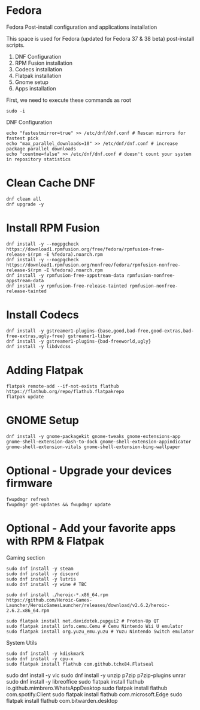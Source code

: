 # Fedora
Fedora Post-install configuration and applications installation

This space is used for Fedora (updated for Fedora 37 & 38 beta) post-install scripts.
1) DNF Configuration
2) RPM Fusion installation
3) Codecs installation
4) Flatpak installation
5) Gnome setup
6) Apps installation


First, we need to execute these commands as root
```
sudo -i
```

DNF Configuration
```
echo "fastestmirror=true" >> /etc/dnf/dnf.conf # Rescan mirrors for fastest pick
echo "max_parallel_downloads=10" >> /etc/dnf/dnf.conf # increase package parallel downloads 
echo "countme=false" >> /etc/dnf/dnf.conf # doesn't count your system in repository statistics
```

# Clean Cache DNF
```
dnf clean all
dnf upgrade -y
```

# Install RPM Fusion
```
dnf install -y --nogpgcheck https://download1.rpmfusion.org/free/fedora/rpmfusion-free-release-$(rpm -E %fedora).noarch.rpm
dnf install -y --nogpgcheck https://download1.rpmfusion.org/nonfree/fedora/rpmfusion-nonfree-release-$(rpm -E %fedora).noarch.rpm
dnf install -y rpmfusion-free-appstream-data rpmfusion-nonfree-appstream-data 
dnf install -y rpmfusion-free-release-tainted rpmfusion-nonfree-release-tainted
```

# Install Codecs
```
dnf install -y gstreamer1-plugins-{base,good,bad-free,good-extras,bad-free-extras,ugly-free} gstreamer1-libav
dnf install -y gstreamer1-plugins-{bad-freeworld,ugly}
dnf install -y libdvdcss
```

# Adding Flatpak
```
flatpak remote-add --if-not-exists flathub https://flathub.org/repo/flathub.flatpakrepo
flatpak update
```

# GNOME Setup
```
dnf install -y gnome-packagekit gnome-tweaks gnome-extensions-app gnome-shell-extension-dash-to-dock gnome-shell-extension-appindicator gnome-shell-extension-vitals gnome-shell-extension-bing-wallpaper
```

# Optional - Upgrade your devices firmware
```
fwupdmgr refresh
fwupdmgr get-updates && fwupdmgr update
```

# Optional - Add your favorite apps with RPM & Flatpak

Gaming section
```
sudo dnf install -y steam
sudo dnf install -y discord
sudo dnf install -y lutris
sudo dnf install -y wine # TBC

sudo dnf install ./heroic-*.x86_64.rpm
https://github.com/Heroic-Games-Launcher/HeroicGamesLauncher/releases/download/v2.6.2/heroic-2.6.2.x86_64.rpm

sudo flatpak install net.davidotek.pupgui2 # Proton-Up QT
sudo flatpak install info.cemu.Cemu # Cemu Nintendo Wii U emulator
sudo flatpak install org.yuzu_emu.yuzu # Yuzu Nintendo Switch emulator
```

System Utils
```
sudo dnf install -y kdiskmark
sudo dnf install -y cpu-x
sudo flatpak install flathub com.github.tchx84.Flatseal
```


sudo dnf install -y vlc
sudo dnf install -y unzip p7zip p7zip-plugins unrar
sudo dnf install -y libreoffice
sudo flatpak install flathub io.github.mimbrero.WhatsAppDesktop
sudo flatpak install flathub com.spotify.Client
sudo flatpak install flathub com.microsoft.Edge
sudo flatpak install flathub com.bitwarden.desktop
```





